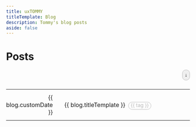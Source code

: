 ```yaml
---
title: uxTOMMY
titleTemplate: Blog
description: Tommy's blog posts
aside: false
---
```


<h1>Posts</h1>
<div id="btnDiv"><button id="sortBtn" @click="sort()" title="newest to oldest">&#8595;</button></div>
<table class="desc">
    <tr v-for="blog in blogs">
        <td>
            {{ blog.customDate }}
        </td>
        <td class="blogColumn">
            <a :href="'/blogs/' + blog.basename">
                {{ blog.titleTemplate }}
                <span id="tagPills" v-for="tag in blog.tags">{{ tag }}</span>
            </a>
        </td>
    </tr>
</table>

<style scoped>
#btnDiv {
    display: flex;
    justify-content: end;
}
#sortBtn {
    padding: 6px;
    border: 1px #BBB solid;
    border-radius: 10px;
    text-align: right;
}
.desc {
    display: flex;
    flex-direction: column-reverse;
}
.asc {
    display: flex;
    flex-direction: column;
}
table tr td:first-child { /* right align the first column */
    text-align: right;
    width: 110px;
}
table, tr, td {
    background-color: transparent !important;
    border: none !important;
}
td {
    padding: 12px 0 !important;
}
.blogColumn {
    padding-left: 32px !important;
}
#tagPills {
    color: #BBB;
    font-size: .85rem;
    border: 1px #BBB solid;
    border-radius: 1rem;
    padding: 0 6px 3px 6px;
    margin-left: 4px;
}
td:hover #tagPills {
    color: #999;
    border-color: #999;
}
</style>

<script>
export default {
    data() {
        return {
            blogs: <!--@include: blogs-metadata.json-->
        }
    },
    methods: {
        sort() {
            if(document.querySelector("table").className == "desc") {
                document.querySelector("table").className = "asc";
                document.querySelector("#sortBtn").innerHTML = "&#8593;";
                document.querySelector("#sortBtn").title = "oldest to newest";
            }
            else if(document.querySelector("table").className == "asc") {
                document.querySelector("table").className = "desc";
                document.querySelector("#sortBtn").innerHTML = "&#8595;";
                document.querySelector("#sortBtn").title = "newest to oldest";
            }
        }
    }
}
</script>